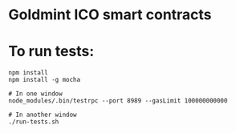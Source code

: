 # Goldmint ICO smart contracts

# To run tests:

```
npm install
npm install -g mocha

# In one window
node_modules/.bin/testrpc --port 8989 --gasLimit 100000000000

# In another window
./run-tests.sh
```
